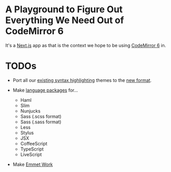 # A Playground to Figure Out Everything We Need Out of CodeMirror 6

It's a [Next.js](https://nextjs.org/docs) app as that is the context we hope to be using [CodeMirror 6](https://codemirror.net/6/) in.

# TODOs

- Port all our [existing syntax highlighting](https://github.com/codepen/CodeMirror-6-Needs/tree/main/styles/OLD-THEMES) themes to the [new format](https://github.com/codepen/CodeMirror-6-Needs/blob/main/themes/twilight.js).

- Make [language packages](https://codemirror.net/6/examples/lang-package/) for...

  - Haml
  - Slim
  - Nunjucks
  - Sass (.scss format)
  - Sass (.sass format)
  - Less
  - Stylus
  - JSX
  - CoffeeScript
  - TypeScript
  - LiveScript

- Make [Emmet Work](https://github.com/emmetio/codemirror-plugin/issues/13)
